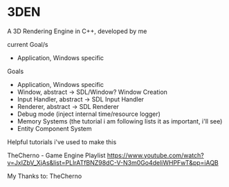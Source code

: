 # 3DEN
A 3D Rendering Engine in C++, developed by me

current Goal/s
- Application, Windows specific

Goals
- Application, Windows specific
- Window, abstract -> SDL/Window? Window Creation
- Input Handler, abstract -> SDL Input Handler
- Renderer, abstract -> SDL Renderer
- Debug mode (inject internal time/resource logger)
- Memory Systems (the tutorial i am following lists it as important, i'll see)
- Entity Component System




Helpful tutorials i've used to make this

TheCherno - Game Engine Playlist https://www.youtube.com/watch?v=JxIZbV_XjAs&list=PLlrATfBNZ98dC-V-N3m0Go4deliWHPFwT&pp=iAQB

My Thanks to:
TheCherno
